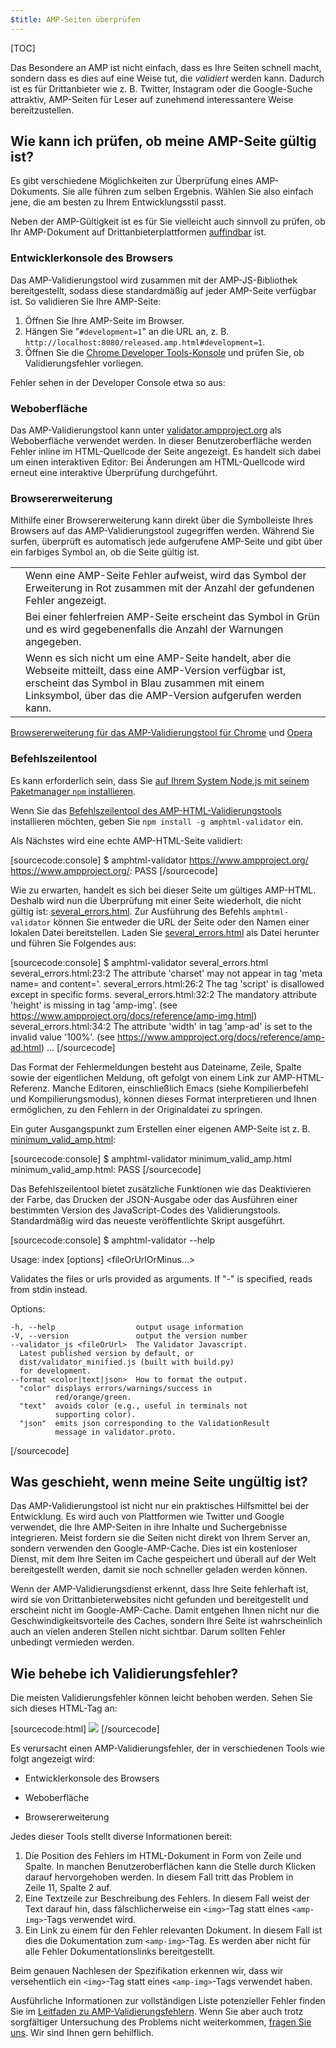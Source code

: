 ```yaml
---
$title: AMP-Seiten überprüfen
---
```

[TOC]

Das Besondere an AMP ist nicht einfach, dass es Ihre Seiten schnell macht, sondern dass es dies auf eine Weise tut, die *validiert* werden kann. Dadurch ist es für Drittanbieter wie z. B. Twitter, Instagram oder die Google-Suche attraktiv, AMP-Seiten für Leser auf zunehmend interessantere Weise bereitzustellen.

## Wie kann ich prüfen, ob meine AMP-Seite gültig ist?

Es gibt verschiedene Möglichkeiten zur Überprüfung eines AMP-Dokuments. Sie alle führen zum selben Ergebnis. Wählen Sie also einfach jene, die am besten zu Ihrem Entwicklungsstil passt.

Neben der AMP-Gültigkeit ist es für Sie vielleicht auch sinnvoll zu prüfen, ob Ihr AMP-Dokument auf Drittanbieterplattformen [auffindbar](/docs/guides/discovery.html) ist.

### Entwicklerkonsole des Browsers

Das AMP-Validierungstool wird zusammen mit der AMP-JS-Bibliothek bereitgestellt, sodass diese standardmäßig auf jeder AMP-Seite verfügbar ist. So validieren Sie Ihre AMP-Seite:

  1. Öffnen Sie Ihre AMP-Seite im Browser.
  1. Hängen Sie "`#development=1`" an die URL an, z. B. `http://localhost:8080/released.amp.html#development=1`.
  1. Öffnen Sie die [Chrome Developer Tools-Konsole](https://developers.google.com/web/tools/chrome-devtools/debug/console/) und prüfen Sie, ob Validierungsfehler vorliegen.

Fehler sehen in der Developer Console etwa so aus:

<amp-img src="/static/img/docs/validator_errors.png" width="713" height="243" layout="responsive" alt="Screenshot der Chrome-Entwicklerkonsole mit vom AMP-Validierungstool gefundenen Fehlern"></amp-img>


### Weboberfläche

Das AMP-Validierungstool kann unter [validator.ampproject.org](https://validator.ampproject.org/) als Weboberfläche verwendet werden. In dieser Benutzeroberfläche werden Fehler inline im HTML-Quellcode der Seite angezeigt.
Es handelt sich dabei um einen interaktiven Editor: Bei Änderungen am HTML-Quellcode wird erneut eine interaktive Überprüfung durchgeführt.

<amp-img src="/static/img/docs/validator_web_ui.png" width="660" height="507" layout="responsive" alt="Screenshot von validator.ampproject.org mit Fehlerbeispielen"></amp-img>


### Browsererweiterung

Mithilfe einer Browsererweiterung kann direkt über die Symbolleiste Ihres Browsers auf das AMP-Validierungstool zugegriffen werden. Während Sie surfen, überprüft es automatisch jede aufgerufene AMP-Seite und gibt über ein farbiges Symbol an, ob die Seite gültig ist.

<table>
  <tr>
    <td>
      <amp-img src="/static/img/docs/validator_icon_invalid.png" width="20" height="20" layout="fixed" alt="Rotes AMP-Symbol zur Kennzeichnung eines ungültigen AMP-Dokuments">
      </amp-img> 
    </td>
    <td>Wenn eine AMP-Seite Fehler aufweist, wird das Symbol der Erweiterung in Rot zusammen mit der Anzahl der gefundenen Fehler angezeigt.
    </td>
  </tr>
  <tr>
    <td>
      <amp-img src="/static/img/docs/validator_icon_valid.png" width="20" height="20" layout="fixed" alt="Gelbes AMP-Symbol zur Kennzeichnung eines gültigen AMP-Dokuments">
      </amp-img>
    </td>
    <td>Bei einer fehlerfreien AMP-Seite erscheint das Symbol in Grün und es wird gegebenenfalls die Anzahl der Warnungen angegeben.
    </td>
  </tr>
  <tr>
    <td>
      <amp-img src="/static/img/docs/validator_icon_link.png" width="20" height="20" layout="fixed" alt="Blaues AMP-Symbol zur Kennzeichnung einer AMP-HTML-Variante im Fall eines Klicks">
      </amp-img>
    </td>
    <td>Wenn es sich nicht um eine AMP-Seite handelt, aber die Webseite mitteilt, dass eine AMP-Version verfügbar ist, erscheint das Symbol in Blau zusammen mit einem Linksymbol, über das die AMP-Version aufgerufen werden kann.
    </td>
  </tr>
</table>

[Browsererweiterung für das AMP-Validierungstool für Chrome](https://chrome.google.com/webstore/detail/amp-validator/nmoffdblmcmgeicmolmhobpoocbbmknc) und [Opera](https://addons.opera.com/en-gb/extensions/details/amp-validator/)

### Befehlszeilentool

Es kann erforderlich sein, dass Sie <a href="https://docs.npmjs.com/getting-started/installing-node">auf Ihrem System Node.js mit seinem Paketmanager `npm` installieren</a>.

Wenn Sie das [Befehlszeilentool des AMP-HTML-Validierungstools](https://www.npmjs.com/package/amphtml-validator) installieren möchten, geben Sie `npm install -g amphtml-validator` ein.

Als Nächstes wird eine echte AMP-HTML-Seite validiert:

[sourcecode:console]
$ amphtml-validator https://www.ampproject.org/
https://www.ampproject.org/: PASS
[/sourcecode]

Wie zu erwarten, handelt es sich bei dieser Seite um gültiges AMP-HTML. Deshalb wird nun die Überprüfung mit einer Seite wiederholt, die nicht gültig ist: [several_errors.html](https://raw.githubusercontent.com/ampproject/amphtml/master/validator/testdata/feature_tests/several_errors.html). Zur Ausführung des Befehls `amphtml-validator` können Sie entweder die URL der Seite oder den Namen einer lokalen Datei bereitstellen. Laden Sie [several_errors.html](https://raw.githubusercontent.com/ampproject/amphtml/master/validator/testdata/feature_tests/several_errors.html) als Datei herunter und führen Sie Folgendes aus:

[sourcecode:console]
$ amphtml-validator several_errors.html
several_errors.html:23:2 The attribute 'charset' may not appear in tag 'meta name= and content='.
several_errors.html:26:2 The tag 'script' is disallowed except in specific forms.
several_errors.html:32:2 The mandatory attribute 'height' is missing in tag 'amp-img'. (see https://www.ampproject.org/docs/reference/amp-img.html)
several_errors.html:34:2 The attribute 'width' in tag 'amp-ad' is set to the invalid value '100%'. (see https://www.ampproject.org/docs/reference/amp-ad.html)
...
[/sourcecode]

Das Format der Fehlermeldungen besteht aus Dateiname, Zeile, Spalte sowie der eigentlichen Meldung, oft gefolgt von einem Link zur AMP-HTML-Referenz. Manche Editoren, einschließlich Emacs (siehe Kompilierbefehl und Kompilierungsmodus), können dieses Format interpretieren und Ihnen ermöglichen, zu den Fehlern in der Originaldatei zu springen.

Ein guter Ausgangspunkt zum Erstellen einer eigenen AMP-Seite ist z. B. [minimum_valid_amp.html](https://raw.githubusercontent.com/ampproject/amphtml/master/validator/testdata/feature_tests/minimum_valid_amp.html):

[sourcecode:console]
$ amphtml-validator minimum_valid_amp.html
minimum_valid_amp.html: PASS
[/sourcecode]

Das Befehlszeilentool bietet zusätzliche Funktionen wie das Deaktivieren der Farbe, das Drucken der JSON-Ausgabe oder das Ausführen einer bestimmten Version des JavaScript-Codes des Validierungstools. Standardmäßig wird das neueste veröffentlichte Skript ausgeführt.

[sourcecode:console]
$ amphtml-validator --help

  Usage: index [options] <fileOrUrlOrMinus...>

  Validates the files or urls provided as arguments. If "-" is
  specified, reads from stdin instead.

  Options:

    -h, --help                  output usage information
    -V, --version               output the version number
    --validator_js <fileOrUrl>  The Validator Javascript.
      Latest published version by default, or
      dist/validator_minified.js (built with build.py)
      for development.
    --format <color|text|json>  How to format the output.
      "color" displays errors/warnings/success in
              red/orange/green.
      "text"  avoids color (e.g., useful in terminals not
              supporting color).
      "json"  emits json corresponding to the ValidationResult
              message in validator.proto.
[/sourcecode]

## Was geschieht, wenn meine Seite ungültig ist?

Das AMP-Validierungstool ist nicht nur ein praktisches Hilfsmittel bei der Entwicklung. Es wird auch von Plattformen wie Twitter und Google verwendet, die Ihre AMP-Seiten in ihre Inhalte und Suchergebnisse integrieren. Meist fordern sie die Seiten nicht direkt von Ihrem Server an, sondern verwenden den Google-AMP-Cache. Dies ist ein kostenloser Dienst, mit dem Ihre Seiten im Cache gespeichert und überall auf der Welt bereitgestellt werden, damit sie noch schneller geladen werden können.

Wenn der AMP-Validierungsdienst erkennt, dass Ihre Seite fehlerhaft ist, wird sie von Drittanbieterwebsites nicht gefunden und bereitgestellt und erscheint nicht im Google-AMP-Cache. Damit entgehen Ihnen nicht nur die Geschwindigkeitsvorteile des Caches, sondern Ihre Seite ist wahrscheinlich auch an vielen anderen Stellen nicht sichtbar. Darum sollten Fehler unbedingt vermieden werden.

## Wie behebe ich Validierungsfehler?

Die meisten Validierungsfehler können leicht behoben werden. Sehen Sie sich dieses HTML-Tag an:

[sourcecode:html]
<img src="cat.png">
[/sourcecode]

Es verursacht einen AMP-Validierungsfehler, der in verschiedenen Tools wie folgt angezeigt wird:

 * Entwicklerkonsole des Browsers
<amp-img alt="Das Tag &quot;img&quot; ist nur als Nachfolgerelement des Tags &quot;noscript&quot; zulässig.Meinten Sie &quot;amp-img&quot;? Zeile 11, Spalte 2" height="30" src="/static/img/docs/validator_console_imgerror.png" width="696" layout="responsive">
</amp-img>

 * Weboberfläche
<amp-img alt="Das Tag &quot;img&quot; ist nur als Nachfolgerelement des Tags &quot;noscript&quot; zulässig.Meinten Sie &quot;amp-img&quot;? Zeile 11, Spalte 2" height="58" src="/static/img/docs/validator_webui_imgerror.png" width="676" layout="responsive">
</amp-img>

* Browsererweiterung
<amp-img alt="Das Tag &quot;img&quot; ist nur als Nachfolgerelement des Tags &quot;noscript&quot; zulässig.Meinten Sie &quot;amp-img&quot;? Zeile 11, Spalte 2" height="108" src="/static/img/docs/validator_extension_imgerror.png" width="724" layout="responsive">
</amp-img>

Jedes dieser Tools stellt diverse Informationen bereit:

  1. Die Position des Fehlers im HTML-Dokument in Form von Zeile und Spalte. In manchen Benutzeroberflächen kann die Stelle durch Klicken darauf hervorgehoben werden. In diesem Fall tritt das Problem in Zeile 11, Spalte 2 auf.
  1. Eine Textzeile zur Beschreibung des Fehlers. In diesem Fall weist der Text darauf hin, dass fälschlicherweise ein `<img>`-Tag statt eines `<amp-img>`-Tags verwendet wird.
  1. Ein Link zu einem für den Fehler relevanten Dokument. In diesem Fall ist dies die Dokumentation zum `<amp-img>`-Tag. Es werden aber nicht für alle Fehler Dokumentationslinks bereitgestellt.

Beim genauen Nachlesen der Spezifikation erkennen wir, dass wir versehentlich ein `<img>`-Tag statt eines `<amp-img>`-Tags verwendet haben.

Ausführliche Informationen zur vollständigen Liste potenzieller Fehler finden Sie im [Leitfaden zu AMP-Validierungsfehlern](https://www.ampproject.org/docs/reference/validation_errors.html).
Wenn Sie aber auch trotz sorgfältiger Untersuchung des Problems nicht weiterkommen, [fragen Sie uns](http://stackoverflow.com/questions/tagged/amp-html). Wir sind Ihnen gern behilflich.
